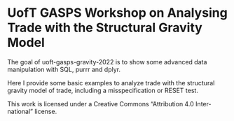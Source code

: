 # UofT GASPS Workshop on Analysing Trade with the Structural Gravity Model

The goal of uoft-gasps-gravity-2022 is to show some advanced data manipulation with SQL, purrr and dplyr.

Here I provide some basic examples to analyze trade with the structural gravity model of trade, including a misspecification or RESET test.

This work is licensed under a Creative Commons “Attribution 4.0 Inter-
national” license.
